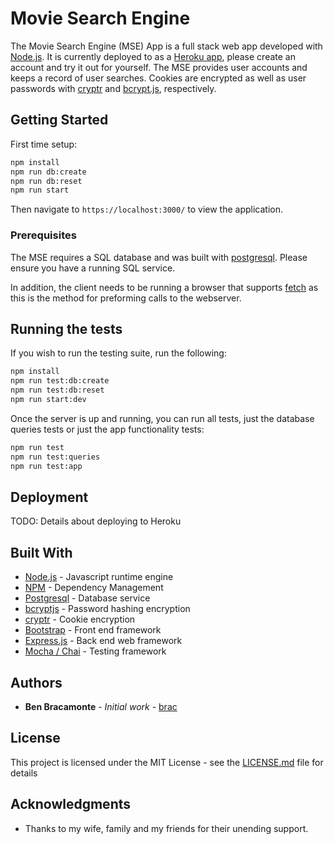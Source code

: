 # Movie Search Engine

The Movie Search Engine (MSE) App is a full stack web app developed with [Node.js](https://nodejs.org/en/download/). It is currently deployed to as a [Heroku app](https://dry-wildwood-46109.herokuapp.com/), please create an account and try it out for yourself. The MSE provides user accounts and keeps a record of user searches. Cookies are encrypted as well as user passwords with [cryptr](https://www.npmjs.com/package/cryptr) and [bcrypt.js](https://www.npmjs.com/package/cryptr), respectively.

## Getting Started

First time setup:
```bash
npm install
npm run db:create
npm run db:reset
npm run start
```

Then navigate to ```https://localhost:3000/``` to view the application.

### Prerequisites

The MSE requires a SQL database and was built with [postgresql](https://www.postgresql.org/). Please ensure you have a running SQL service.

In addition, the client needs to be running a browser that supports [fetch](https://caniuse.com/#search=fetch) as this is the method for preforming calls to the webserver.

## Running the tests

If you wish to run the testing suite, run the following:

```bash
npm install
npm run test:db:create
npm run test:db:reset
npm run start:dev
```

Once the server is up and running, you can run all tests, just the database queries tests or just the app functionality tests:

```bash
npm run test
npm run test:queries
npm run test:app
```

## Deployment

TODO: Details about deploying to Heroku

## Built With

* [Node.js](https://nodejs.org/en/download/) - Javascript runtime engine
* [NPM](https://www.npmjs.com/) - Dependency Management
* [Postgresql](https://www.postgresql.org/) - Database service
* [bcryptjs](https://www.npmjs.com/package/cryptr) - Password hashing encryption
* [cryptr](https://www.npmjs.com/package/cryptr) - Cookie encryption
* [Bootstrap](https://getbootstrap.com/docs/4.0/getting-started/introduction/) - Front end framework
* [Express.js](http://expressjs.com/) - Back end web framework
* [Mocha / Chai](http://www.chaijs.com/) - Testing framework

## Authors

* **Ben Bracamonte** - *Initial work* - [brac](https://github.com/brac)

## License

This project is licensed under the MIT License - see the [LICENSE.md](LICENSE.md) file for details

## Acknowledgments

* Thanks to my wife, family and my friends for their unending support.